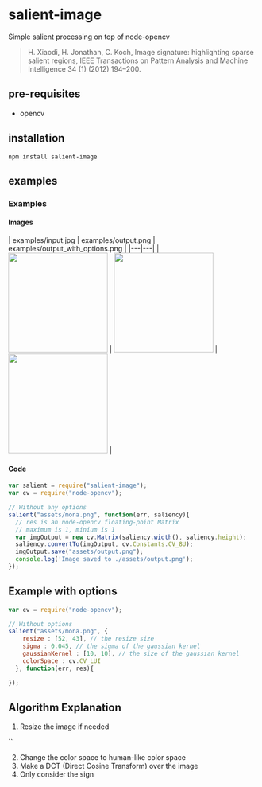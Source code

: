 # salient-image
Simple salient processing on top of node-opencv
> H. Xiaodi, H. Jonathan, C. Koch, Image signature: highlighting sparse salient regions, IEEE Transactions on Pattern Analysis and Machine Intelligence 34 (1) (2012) 194–200.

## pre-requisites

* opencv

## installation

```shell
npm install salient-image
```

## examples

### Examples

#### Images
| examples/input.jpg | examples/output.png | examples/output_with_options.png |
|---|---|
| <img src="https://github.com/piercus/salient-image/assets/mona.png"  width="200px"/> | <img src="https://github.com/piercus/salient-image/assets/output.png"  width="200px"/> | <img src="https://github.com/piercus/salient-image/assets/output_with_options.png"  width="200px"/> |

#### Code

```js
var salient = require("salient-image");
var cv = require("node-opencv");

// Without any options
salient("assets/mona.png", function(err, saliency){
  // res is an node-opencv floating-point Matrix
  // maximum is 1, minium is 1
  var imgOutput = new cv.Matrix(saliency.width(), saliency.height);
  saliency.convertTo(imgOutput, cv.Constants.CV_8U);
  imgOutput.save("assets/output.png");
  console.log('Image saved to ./assets/output.png');
});
```


## Example with options

```js
var cv = require("node-opencv");

// Without options
salient("assets/mona.png", {
    resize : [52, 43], // the resize size
    sigma : 0.045, // the sigma of the gaussian kernel
    gaussianKernel : [10, 10], // the size of the gaussian kernel
    colorSpace : cv.CV_LUI
  }, function(err, res){

});
```
## Algorithm Explanation

1. Resize the image if needed

``

2. Change the color space to human-like color space
3. Make a DCT (Direct Cosine Transform) over the image
4. Only consider the sign
